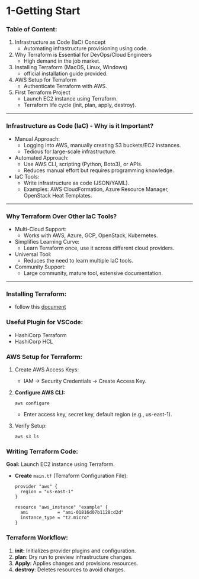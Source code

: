 # 1-Getting Start

### **Table of Content:**

1. Infrastructure as Code (IaC) Concept
   - Automating infrastructure provisioning using code.
2. Why Terraform is Essential for DevOps/Cloud Engineers
   - High demand in the job market.
3. Installing Terraform (MacOS, Linux, Windows)
   - official installation guide provided.
4. AWS Setup for Terraform
   - Authenticate Terraform with AWS.
5. First Terraform Project
   - Launch EC2 instance using Terraform.
   - Terraform life cycle (init, plan, apply, destroy).

------

### **Infrastructure as Code (IaC) - Why is it Important?**

- Manual Approach:
  - Logging into AWS, manually creating S3 buckets/EC2 instances.
  - Tedious for large-scale infrastructure.
- Automated Approach:
  - Use AWS CLI, scripting (Python, Boto3), or APIs.
  - Reduces manual effort but requires programming knowledge.
- IaC Tools:
  - Write infrastructure as code (JSON/YAML).
  - Examples: AWS CloudFormation, Azure Resource Manager, OpenStack Heat Templates.

------

### **Why Terraform Over Other IaC Tools?**

- Multi-Cloud Support:
  - Works with AWS, Azure, GCP, OpenStack, Kubernetes.
- Simplifies Learning Curve:
  - Learn Terraform once, use it across different cloud providers.
- Universal Tool:
  - Reduces the need to learn multiple IaC tools.
- Community Support:
  - Large community, mature tool, extensive documentation.

------

### **Installing Terraform:**
- follow this [document](https://developer.hashicorp.com/terraform/install)

### **Useful Plugin for VSCode:**
  - HashiCorp Terraform
  - HashiCorp HCL

### **AWS Setup for Terraform:**

1. Create AWS Access Keys:

   - IAM → Security Credentials → Create Access Key.

2. **Configure AWS CLI:**

   ```
   aws configure
   ```

   - Enter access key, secret key, default region (e.g., us-east-1).

3. Verify Setup:

   ```
   aws s3 ls
   ```

   

### **Writing Terraform Code:**

**Goal:** Launch EC2 instance using Terraform.

- **Create** `main.tf` (Terraform Configuration File):

  ```
  provider "aws" {
    region = "us-east-1"
  }
  
  resource "aws_instance" "example" {
    ami           = "ami-01816d07b1128cd2d"
    instance_type = "t2.micro"
  }
  ```


### **Terraform Workflow:**

1. **init:** Initializes provider plugins and configuration.
2. **plan**: Dry run to preview infrastructure changes.
3. **Apply**: Applies changes and provisions resources.
4. **destroy**: Deletes resources to avoid charges.

